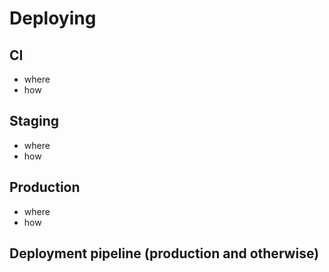 # Deploying

## CI
* where
* how

## Staging
* where
* how

## Production
* where
* how

## Deployment pipeline (production and otherwise)


